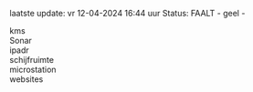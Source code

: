laatste update: 
vr 12-04-2024 16:44   uur 
Status: FAALT - geel - 
<div class="service R">kms</div><div class="service R">Sonar</div><div class="service R">ipadr</div><div class="service R">schijfruimte</div><div class="service R">microstation</div><div class="service R">websites</div>
